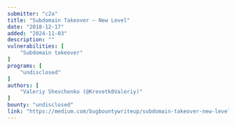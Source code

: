 ```yaml
---
submitter: "c2a"
title: "Subdomain Takeover — New Level"
date: "2018-12-17"
added: "2024-11-03"
description: ""
vulnerabilities: [
    "Subdomain takeover"
]
programs: [
    "undisclosed"
]
authors: [
    "Valeriy Shevchenko (@Krevetk0Valeriy)"
]
bounty: "undisclosed"
link: "https://medium.com/bugbountywriteup/subdomain-takeover-new-level-43f88b55e0b2"
---
```




